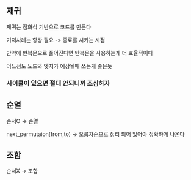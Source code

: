 ## 재귀
재귀는 점화식 기반으로 코드를 만든다

기저사례는 항상 필요 -> 종료를 시키는 시점

만약에 반복문으로 풀어진다면 반복문을 사용하는게 더 효율적이다

어느정도 노드와 엣지가 예상될때 쓰는게 좋은듯

### 사이클이 있으면 절대 안되니까 조심하자

## 순열
순서O -> 순열

next_permutaion[from,to) -> 오름차순으로 정리 되어 있어야 정확하게 나온다 
## 조합
순서X -> 조합

